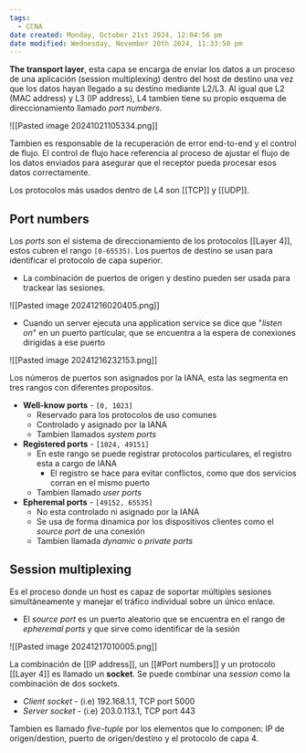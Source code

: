 ```yaml
---
tags:
  - CCNA
date created: Monday, October 21st 2024, 12:04:56 pm
date modified: Wednesday, November 20th 2024, 11:33:50 pm
---
```

**The transport layer**, esta capa se encarga de enviar los datos a un proceso de una aplicación (session multiplexing) dentro del host de destino una vez que los datos hayan llegado a su destino mediante L2/L3. Al igual que L2 (MAC address) y L3 (IP address), L4 tambien tiene su propio esquema de direccionamiento llamado _port numbers_.

![[Pasted image 20241021105334.png]]

Tambien es responsable de la recuperación de error end-to-end y el control de flujo. El control de flujo hace referencia al proceso de ajustar el flujo de los datos enviados para asegurar que el receptor pueda procesar esos datos correctamente.

Los protocolos más usados dentro de L4 son [[TCP]] y [[UDP]].
## Port numbers 
Los _ports_ son el sistema de direccionamiento de los protocolos [[Layer 4]], estos cubren el rango `[0-65535)`. Los puertos de destino se usan para identificar el protocolo de capa superior. 
- La combinación de puertos de origen y destino pueden ser usada para trackear las sesiones.

![[Pasted image 20241216020405.png]]
- Cuando un server ejecuta una application service se dice que "_listen on_" en un puerto particular, que se encuentra a la espera de conexiones dirigidas a ese puerto 

![[Pasted image 20241216232153.png]]

Los números de puertos son asignados por la IANA, esta las segmenta en tres rangos con diferentes propositos. 
- **Well-know ports** - `[0, 1023]`
	- Reservado para los protocolos de uso comunes 
	- Controlado y asignado por la IANA 
	- Tambien llamados _system ports_
- **Registered ports** - `[1024, 49151]`
	- En este rango se puede registrar protocolos particulares, el registro esta a cargo de IANA 
		- El registro se hace para evitar conflictos, como que dos servicios corran en el mismo puerto 
	- Tambien llamado _user ports_
- **Epheremal ports** - `[49152, 65535]`
	- No esta controlado ni asignado por la IANA 
	- Se usa de forma dinamica por los dispositivos clientes como el _source port_ de una conexión 
	- Tambien llamada _dynamic_ o _private ports_


## Session multiplexing 
Es el proceso donde un host es capaz de soportar múltiples sesiones simultáneamente y manejar el tráfico individual sobre un único enlace. 
- El _source port_ es un puerto aleatorio que se encuentra en el rango de _epheremal ports_ y que sirve como identificar de la sesión 

![[Pasted image 20241217010005.png]]

La combinación de [[IP address]], un [[#Port numbers]] y un protocolo [[Layer 4]] es llamado un **socket**. Se puede combinar una _session_ como la combinación de dos sockets.
- _Client socket_ - (i.e) 192.168.1.1, TCP port 5000
- _Server socket_ - (i.e) 203.0.113.1, TCP port 443 

Tambien es llamado _five-tuple_ por los elementos que lo componen: IP de origen/destion, puerto de origen/destino y el protocolo de capa 4. 

